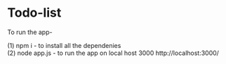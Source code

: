 # Todo-list

To run the app- 

(1) npm i - to install all the dependenies                                                                                                                               
(2) node app.js - to run the app on local host 3000 http://localhost:3000/
